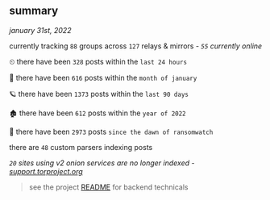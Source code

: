 
## summary
_january 31st, 2022_

currently tracking `88` groups across `127` relays & mirrors - _`55` currently online_

⏲ there have been `328` posts within the `last 24 hours`

🦈 there have been `616` posts within the `month of january`

🪐 there have been `1373` posts within the `last 90 days`

🏚 there have been `612` posts within the `year of 2022`

🦕 there have been `2973` posts `since the dawn of ransomwatch`

there are `48` custom parsers indexing posts

_`20` sites using v2 onion services are no longer indexed - [support.torproject.org](https://support.torproject.org/onionservices/v2-deprecation/)_

> see the project [README](https://github.com/thetanz/ransomwatch#ransomwatch--) for backend technicals
